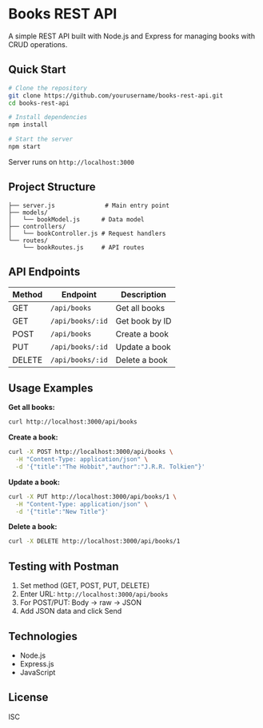 # Books REST API

A simple REST API built with Node.js and Express for managing books with CRUD operations.

## Quick Start

```bash
# Clone the repository
git clone https://github.com/yourusername/books-rest-api.git
cd books-rest-api

# Install dependencies
npm install

# Start the server
npm start
```

Server runs on `http://localhost:3000`

## Project Structure

```
├── server.js              # Main entry point
├── models/
│   └── bookModel.js      # Data model
├── controllers/
│   └── bookController.js # Request handlers
└── routes/
    └── bookRoutes.js     # API routes
```

## API Endpoints

| Method | Endpoint | Description |
|--------|----------|-------------|
| GET | `/api/books` | Get all books |
| GET | `/api/books/:id` | Get book by ID |
| POST | `/api/books` | Create a book |
| PUT | `/api/books/:id` | Update a book |
| DELETE | `/api/books/:id` | Delete a book |

## Usage Examples

**Get all books:**
```bash
curl http://localhost:3000/api/books
```

**Create a book:**
```bash
curl -X POST http://localhost:3000/api/books \
  -H "Content-Type: application/json" \
  -d '{"title":"The Hobbit","author":"J.R.R. Tolkien"}'
```

**Update a book:**
```bash
curl -X PUT http://localhost:3000/api/books/1 \
  -H "Content-Type: application/json" \
  -d '{"title":"New Title"}'
```

**Delete a book:**
```bash
curl -X DELETE http://localhost:3000/api/books/1
```

## Testing with Postman

1. Set method (GET, POST, PUT, DELETE)
2. Enter URL: `http://localhost:3000/api/books`
3. For POST/PUT: Body → raw → JSON
4. Add JSON data and click Send

## Technologies

- Node.js
- Express.js
- JavaScript

## License

ISC